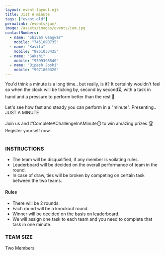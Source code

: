 ```yaml
---
layout: event-layout.njk
title: Jist A minute
tags: ["event-old"]
permalink: /events/jam/
image: /assets/images/events/jam.jpg
contactNumbers:
  - name: "Shivam Gangwar"
    mobile: "7451090735"
  - name: "Kavita"
    mobile: "8851033435"
  - name: "Sakshi"
    mobile: "9599398540"
  - name: "Dipesh Joshi"
    mobile: "9971869320"
---
```


You'd think a minute is a long time.. but really, is it?
It certainly wouldn't feel so when the clock will be ticking by, second by second⏳, with a task in hand and a pressure to perform better than the rest 👀
<br />
<br />
Let's see how fast and steady you can perform in a "minute".
Presenting.. JUST A MINUTE
<br />
<br />
Join us and #CompleteAChallengeInAMinute⏱️ to win amazing prizes.🏆
<br />
Register yourself now
</br>
</br>

### INSTRUCTIONS
- The team will be disqualified, if any member is voilating rules.
- Leaderboard will be decided on the overall performance of team in the round.
- In case of draw, ties will be broken by competing on certain task between the two teams.
#### Rules

- There will be 2 rounds.
- Each round will be a knockout round.
- Winner will be decided on the basis on leaderboard.
- We will assign one task to each team and you need to complete that task in one minute.

### TEAM SIZE

Two Members
